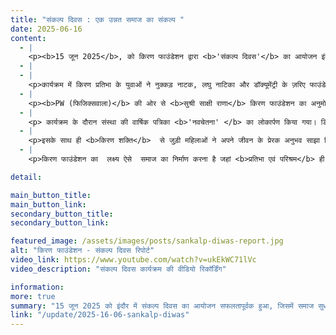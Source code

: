 ```yaml
---
title: "संकल्प दिवस : एक उन्नत समाज का संकल्प "
date: 2025-06-16
content:
  - |
    <p><b>15 जून 2025</b>, को किरण फाउंडेशन द्वारा <b>'संकल्प दिवस'</b> का आयोजन इंदौर में उत्साहपूर्वक संपन्न हुआ। कार्यक्रम की शुरुआत फाउंडेशन की प्रेरणा स्रोत <b>मां किरण जैन</b> को श्रद्धांजलि अर्पित कर की गई।  किरण फाउंडेशन की संस्थापना के संकल्प को याद करते हुए आगामी वर्षों की कार्य योजना का सूत्रपात किया गया। संस्थापक अनुराग जैन ने आगामी वर्षों में भारतवर्ष के हर जिले के १० प्रतिभाशाली युवाओं तक पहुँच कर उनके सपनों को उड़ान देने के ध्येय की प्रस्तावना रखी।</p>
  - |
  - |
    <p>कार्यक्रम में किरण प्रतिभा के युवाओं ने नुक्कड़ नाटक, लघु नाटिका और डॉक्यूमेंट्री के ज़रिए फाउंडेशन के कार्यों और सोच को प्रस्तुत किया। अदिति जैन एवं तनुज समद्दर को उनकी  प्रेरणादायक उपलब्धियों के लिए अति विशिष्ट प्रतिभा से सम्मानित किया गया। किरण प्रतिभा के अंतर्गत चयनित सभी प्रतिभाशाली विद्यार्थियों को भी सम्मानित किया गया, जिससे उनका उत्साह और आत्मविश्वास बढ़ा। </p>
  - |
    <p><b>PW (फिजिक्सवाला)</b> की ओर से <b>सुश्री साक्षी राणा</b> किरण फाउंडेशन का अनुमोदन किया एवं उनके समाजिक परिवर्तन के इस अभियान में पूर्ण समर्थन का आश्वासन दिया। संस्था <b>इंदौरियन</b>, <b>हिंदी साहित्य परिषद</b> एवं <b>भारतीय विद्या भवन</b> की  भागीदारी ने भी इस संकल्प को और अधिक मजबूत बनाया।</p>
  - |
    <p> कार्यक्रम के दौरान संस्था की वार्षिक पत्रिका <b>'नवचेतना' </b> का लोकार्पण किया गया। डिजिटल युग में कदम रखते हुए, इस अवसर पर किरण फाउंडेशन की नई <b> वेबसाइट</b> और <b> मोबाइल ऐप </b> का लोकार्पण किया गया, जिसे यूरोप और भारत में किरण फाउंडेशन के समर्पित वॉलंटियर्स ने पूर्ण किया। 
  - |
    <p>इसके साथ ही <b>किरण शक्ति</b>  से जुड़ी महिलाओं ने अपने जीवन के प्रेरक अनुभव साझा किए और महारानी अहिल्या बाई की इस पावन भूमि पर स्वयं को भी उतना ही दृढ़ और आत्मविश्वासी बनाने का संकल्प लिया। किरण शक्ति के अंतर्गत फाउंडेशन घरेलू महिलाओं को आत्मनिर्भर बनाने हेतु उन्हें दैनिक जीवनोपयोगी कौशलों से प्रशिक्षित करती है।</p>
  - |
    <p>किरण फाउंडेशन का  लक्ष्य ऐसे  समाज का निर्माण करना है जहां <b>प्रतिभा एवं परिश्रम</b> ही सफलता का सर्वोच्च मापदंड हो।</p>

detail:

main_button_title:
main_button_link: 
secondary_button_title:
secondary_button_link: 

featured_image: /assets/images/posts/sankalp-diwas-report.jpg
alt: "किरण फाउंडेशन - संकल्प दिवस रिपोर्ट"
video_link: https://www.youtube.com/watch?v=ukEkWC71lVc
video_description: "संकल्प दिवस कार्यक्रम की वीडियो रिकॉर्डिंग"

information:
more: true
summary: "15 जून 2025 को इंदौर में संकल्प दिवस का आयोजन सफलतापूर्वक हुआ, जिसमें समाज सुधार के लिए कई घोषणाएं की गईं।"
link: "/update/2025-16-06-sankalp-diwas"
---
```

